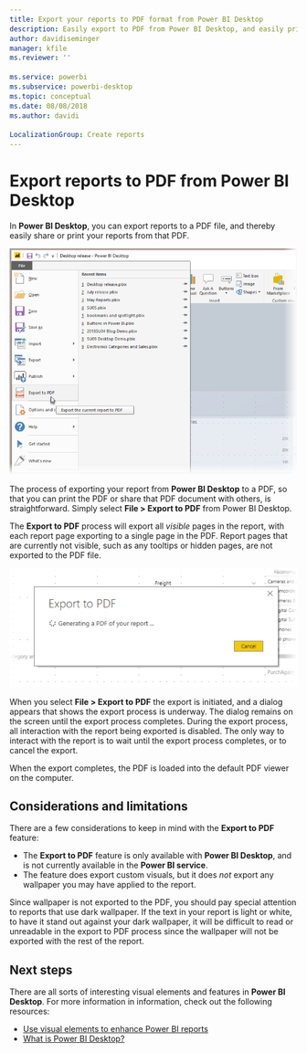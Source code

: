 ```yaml
---
title: Export your reports to PDF format from Power BI Desktop
description: Easily export to PDF from Power BI Desktop, and easily print those PDF reports
author: davidiseminger
manager: kfile
ms.reviewer: ''

ms.service: powerbi
ms.subservice: powerbi-desktop
ms.topic: conceptual
ms.date: 08/08/2018
ms.author: davidi

LocalizationGroup: Create reports
---
```

# Export reports to PDF from Power BI Desktop
In **Power BI Desktop**, you can export reports to a PDF file, and thereby easily share or print your reports from that PDF.

![Export to PDF](media/desktop-export-to-pdf/export-to-pdf_01.png)

The process of exporting your report from **Power BI Desktop** to a PDF, so that you can print the PDF or share that PDF document with others, is straightforward. Simply select **File > Export to PDF** from Power BI Desktop.

The **Export to PDF** process will export all *visible* pages in the report, with each report page exporting to a single page in the PDF. Report pages that are currently not visible, such as any tooltips or hidden pages, are not exported to the PDF file. 

![Export to PDF in process](media/desktop-export-to-pdf/export-to-pdf_02.png)

When you select **File > Export to PDF** the export is initiated, and a dialog appears that shows the export process is underway. The dialog remains on the screen until the export process completes. During the export process, all interaction with the report being exported is disabled. The only way to interact with the report is to wait until the export process completes, or to cancel the export. 

When the export completes, the PDF is loaded into the default PDF viewer on the computer. 

## Considerations and limitations
There are a few considerations to keep in mind with the **Export to PDF** feature:

* The **Export to PDF** feature is only available with **Power BI Desktop**, and is not currently available in the **Power BI service**.
* The feature does export custom visuals, but it does *not* export any wallpaper you may have applied to the report.

Since wallpaper is not exported to the PDF, you should pay special attention to reports that use dark wallpaper. If the text in your report is light or white, to have it stand out against your dark wallpaper, it will be difficult to read or unreadable in the export to PDF process since the wallpaper will not be exported with the rest of the report. 



## Next steps
There are all sorts of interesting visual elements and features in **Power BI Desktop**. For more information in information, check out the following resources:

* [Use visual elements to enhance Power BI reports](desktop-visual-elements-for-reports.md)
* [What is Power BI Desktop?](desktop-what-is-desktop.md)


